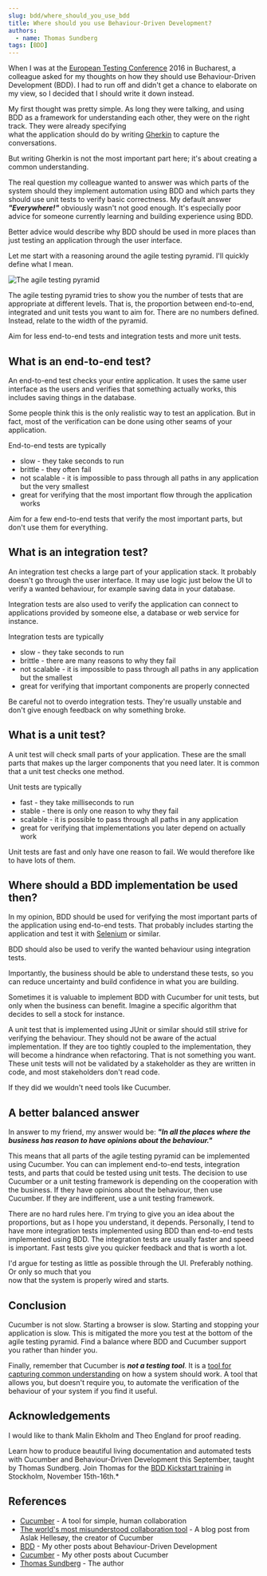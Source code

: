 ```yaml
---
slug: bdd/where_should_you_use_bdd
title: Where should you use Behaviour-Driven Development?
authors:
  - name: Thomas Sundberg
tags: [BDD]
---
```


When I was at the [European Testing Conference](http://europeantestingconference.eu/) 2016 in Bucharest, a colleague asked for my thoughts on how they should use Behaviour-Driven Development (BDD). I had to run off and didn't get a chance to elaborate on my view, so I decided that I should write it down instead.

My first thought was pretty simple. As long they were talking, and using BDD as a framework for understanding each other, they were on the right track. They were already specifying  
what the application should do by writing [Gherkin](https://github.com/cucumber/cucumber/wiki/Gherkin) to capture the conversations.

But writing Gherkin is not the most important part here; it's about creating a common understanding.

<!-- truncate -->

The real question my colleague wanted to answer was which parts of the system should they implement automation using BDD and which parts they should use unit tests to verify basic correctness. My default answer **_"Everywhere!"_** obviously wasn't not good enough. It's especially poor advice for someone currently learning and building experience using BDD.

Better advice would describe why BDD should be used in more places than just testing an application through the user interface.

Let me start with a reasoning around the agile testing pyramid. I'll quickly define what I mean.

![The agile testing pyramid](/img/blog/6f16ebb0a96b50fadb5cce06e6ec76c000f8280451442de0600e5d67d3cdb494.png)

The agile testing pyramid tries to show you the number of tests that are appropriate at different levels. That is, the proportion between end-to-end, integrated and unit tests you want to aim for. There are no numbers defined. Instead, relate to the width of the pyramid.

Aim for less end-to-end tests and integration tests and more unit tests.

## What is an end-to-end test?

An end-to-end test checks your entire application. It uses the same user interface as the users and verifies that something actually works, this includes saving things in the database.

Some people think this is the only realistic way to test an application. But in fact, most of the verification can be done using other seams of your application.

End-to-end tests are typically

-   slow - they take seconds to run
-   brittle - they often fail
-   not scalable - it is impossible to pass through all paths in any application but the very smallest
-   great for verifying that the most important flow through the application works

Aim for a few end-to-end tests that verify the most important parts, but don't use them for everything.

## What is an integration test?

An integration test checks a large part of your application stack. It probably doesn't go through the user interface. It may use logic just below the UI to verify a wanted behaviour, for example saving data in your database.

Integration tests are also used to verify the application can connect to applications provided by someone else, a database or web service for instance.

Integration tests are typically

-   slow - they take seconds to run
-   brittle - there are many reasons to why they fail
-   not scalable - it is impossible to pass through all paths in any application but the smallest
-   great for verifying that important components are properly connected

Be careful not to overdo integration tests. They're usually unstable and don't give enough feedback on why something broke.

## What is a unit test?

A unit test will check small parts of your application. These are the small parts that makes up the larger components that you need later. It is common that a unit test checks one method.

Unit tests are typically

-   fast - they take milliseconds to run
-   stable - there is only one reason to why they fail
-   scalable - it is possible to pass through all paths in any application
-   great for verifying that implementations you later depend on actually work

Unit tests are fast and only have one reason to fail. We would therefore like to have lots of them.

## Where should a BDD implementation be used then?

In my opinion, BDD should be used for verifying the most important parts of the application using end-to-end tests. That probably includes starting the application and test it with [Selenium](http://www.seleniumhq.org) or similar.

BDD should also be used to verify the wanted behaviour using integration tests.

Importantly, the business should be able to understand these tests, so you can reduce uncertainty and build confidence in what you are building.

Sometimes it is valuable to implement BDD with Cucumber for unit tests, but only when the business can benefit. Imagine a specific algorithm that decides to sell a stock for instance.

A unit test that is implemented using JUnit or similar should still strive for verifying the behaviour. They should not be aware of the actual implementation. If they are too tightly coupled to the implementation, they will become a hindrance when refactoring. That is not something you want. These unit tests will not be validated by a stakeholder as they are written in code, and most stakeholders don't read code.

If they did we wouldn't need tools like Cucumber.

## A better balanced answer

In answer to my friend, my answer would be: **_"In all the places where the business has reason to have opinions about the behaviour."_**

This means that all parts of the agile testing pyramid can be implemented using Cucumber. You can can implement end-to-end tests, integration tests, and parts that could be tested using unit tests. The decision to use Cucumber or a unit testing framework is depending on the cooperation with the business. If they have opinions about the behaviour, then use Cucumber. If they are indifferent, use a unit testing framework.

There are no hard rules here. I'm trying to give you an idea about the proportions, but as I hope you understand, it depends. Personally, I tend to have more integration tests implemented using BDD than end-to-end tests implemented using BDD. The integration tests are usually faster and speed is important. Fast tests give you quicker feedback and that is worth a lot.

I'd argue for testing as little as possible through the UI. Preferably nothing. Or only so much that you  
now that the system is properly wired and starts.

## Conclusion

Cucumber is not slow. Starting a browser is slow. Starting and stopping your application is slow. This is mitigated the more you test at the bottom of the agile testing pyramid. Find a balance where BDD and Cucumber support you rather than hinder you.

Finally, remember that Cucumber is **_not a testing tool_**. It is a [tool for capturing common understanding](/blog/the-worlds-most-misunderstood-collaboration-tool) on how a system should work. A tool that allows you, but doesn't require you, to automate the verification of the behaviour of your system if you find it useful.

## Acknowledgements

I would like to thank Malin Ekholm and Theo England for proof reading.

Learn how to produce beautiful living documentation and automated tests with Cucumber and Behaviour-Driven Development this September, taught by Thomas Sundberg. Join Thomas for the [BDD Kickstart training](/events/bdd-kickstart-stockholm-17) in Stockholm, November 15th-16th.\*

## References

-   [Cucumber](/) - A tool for simple, human collaboration
-   [The world's most misunderstood collaboration tool](/blog/collaboration/the-worlds-most-misunderstood-collaboration-tool) - A blog post from Aslak Hellesøy, the creator of Cucumber
-   [BDD](http://www.thinkcode.se/blog/category/BDD) - My other posts about Behaviour-Driven Development
-   [Cucumber](http://www.thinkcode.se/blog/category/Cucumber) - My other posts about Cucumber
-   [Thomas Sundberg](http://www.thinkcode.se/blog/about) - The author